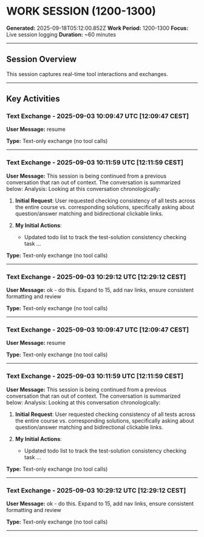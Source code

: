 # WORK SESSION (1200-1300)

**Generated:** 2025-09-18T05:12:00.852Z
**Work Period:** 1200-1300
**Focus:** Live session logging
**Duration:** ~60 minutes

---

## Session Overview

This session captures real-time tool interactions and exchanges.

---

## Key Activities

### Text Exchange - 2025-09-03 10:09:47 UTC [12:09:47 CEST]

**User Message:** resume

**Type:** Text-only exchange (no tool calls)

---

### Text Exchange - 2025-09-03 10:11:59 UTC [12:11:59 CEST]

**User Message:** This session is being continued from a previous conversation that ran out of context. The conversation is summarized below:
Analysis:
Looking at this conversation chronologically:

1. **Initial Request**: User requested checking consistency of all tests across the entire course vs. corresponding solutions, specifically asking about question/answer matching and bidirectional clickable links.

2. **My Initial Actions**: 
   - Updated todo list to track the test-solution consistency checking task
 ...

**Type:** Text-only exchange (no tool calls)

---

### Text Exchange - 2025-09-03 10:29:12 UTC [12:29:12 CEST]

**User Message:** ok - do this. Expand to 15, add nav links, ensure consistent formatting and review

**Type:** Text-only exchange (no tool calls)

---

### Text Exchange - 2025-09-03 10:09:47 UTC [12:09:47 CEST]

**User Message:** resume

**Type:** Text-only exchange (no tool calls)

---

### Text Exchange - 2025-09-03 10:11:59 UTC [12:11:59 CEST]

**User Message:** This session is being continued from a previous conversation that ran out of context. The conversation is summarized below:
Analysis:
Looking at this conversation chronologically:

1. **Initial Request**: User requested checking consistency of all tests across the entire course vs. corresponding solutions, specifically asking about question/answer matching and bidirectional clickable links.

2. **My Initial Actions**: 
   - Updated todo list to track the test-solution consistency checking task
 ...

**Type:** Text-only exchange (no tool calls)

---

### Text Exchange - 2025-09-03 10:29:12 UTC [12:29:12 CEST]

**User Message:** ok - do this. Expand to 15, add nav links, ensure consistent formatting and review

**Type:** Text-only exchange (no tool calls)

---


